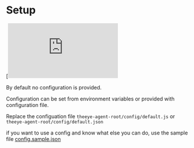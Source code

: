# Setup

[![theeye.io}(/en/images/logo-theeye-theOeye-logo2.png)](https://theeye.io/en/index.html)

By default no configuration is provided.

Configuration can be set from environment variables or provided with configuration file.

Replace the configuation file `theeye-agent-root/config/default.js` or `theeye-agent-root/config/default.json`

if you want to use a config and know what else you can do, use the sample file [config.sample.json](examples/config.sample.js)

